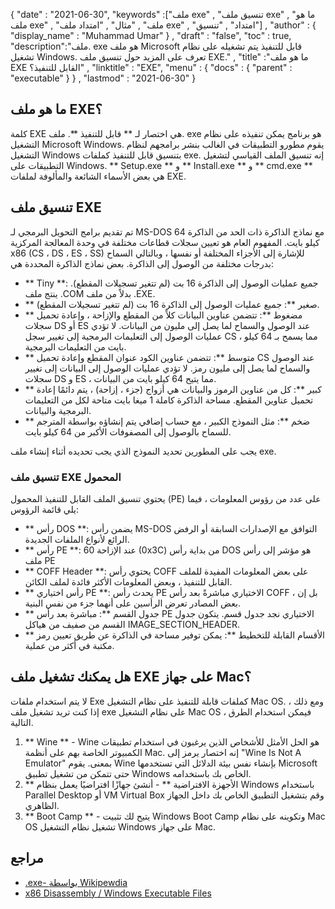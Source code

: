 {
  "date" : "2021-06-30",
  "keywords" :["ملف exe" , "تنسيق ملف exe" , "ما هو ملف exe" , "ملف" , "مثال" , "امتداد ملف exe" , "امتداد" , "تنسيق"] ,
  "author" : {
    "display_name" : "Muhammad Umar"
} ,
  "draft" : "false",
  "toc" : true,
  "description":"ملف. exe هو ملف Microsoft قابل للتنفيذ يتم تشغيله على نظام تشغيل Windows. تعرف على المزيد حول تنسيق ملف EXE." ,
  "title" :"ما هو ملف EXE القابل للتنفيذ؟" ,
  "linktitle" : "EXE",
  "menu" : {
    "docs" : {
      "parent" : "executable"
}
} ,
  "lastmod" : "2021-06-30"
}

## ما هو ملف EXE؟

كلمة EXE هي اختصار لـ ** قابل للتنفيذ **. ملف. exe هو برنامج يمكن تنفيذه على نظام التشغيل Microsoft Windows. يقوم مطورو التطبيقات في الغالب بنشر برامجهم لنظام التشغيل Windows بتنسيق قابل للتنفيذ كملفات exe. إنه تنسيق الملف القياسي لتشغيل التطبيقات على Windows. ** Setup.exe ** و ** Install.exe ** و ** cmd.exe ** هي بعض الأسماء الشائعة والمألوفة لملفات EXE.

## تنسيق ملف EXE

تم تقديم برامج التحويل البرمجي لـ MS-DOS مع نماذج الذاكرة ذات الحد من الذاكرة 64 كيلو بايت. المفهوم العام هو تعيين سجلات قطاعات مختلفة في وحدة المعالجة المركزية x86 (CS ، DS ، ES ، SS) للإشارة إلى الأجزاء المختلفة أو نفسها ، وبالتالي السماح بدرجات مختلفة من الوصول إلى الذاكرة. بعض نماذج الذاكرة المحددة هي:

- ** Tiny **: جميع عمليات الوصول إلى الذاكرة 16 بت (لم تتغير تسجيلات المقطع). ينتج ملف .COM بدلاً من ملف .EXE.
- ** صغير **: جميع عمليات الوصول إلى الذاكرة 16 بت (لم تتغير تسجيلات المقطع).
- ** مضغوط **: تتضمن عناوين البيانات كلاً من المقطع والإزاحة ، وإعادة تحميل سجلات DS أو ES عند الوصول والسماح لما يصل إلى مليون من البيانات. لا تؤدي عمليات الوصول إلى التعليمات البرمجية إلى تغيير سجل CS ، مما يسمح بـ 64 كيلو بايت من التعليمات البرمجية.
- ** متوسط **: تتضمن عناوين الكود عنوان المقطع وإعادة تحميل CS عند الوصول والسماح لما يصل إلى مليون رمز. لا تؤدي عمليات الوصول إلى البيانات إلى تغيير سجلات DS و ES ، مما يتيح 64 كيلو بايت من البيانات.
- ** كبير **: كل من عناوين الرموز والبيانات هي أزواج (جزء ، إزاحة) ، يتم دائمًا إعادة تحميل عناوين المقطع. مساحة الذاكرة كاملة 1 ميغا بايت متاحة لكل من التعليمات البرمجية والبيانات.
- ** ضخم **: مثل النموذج الكبير ، مع حساب إضافي يتم إنشاؤه بواسطة المترجم للسماح بالوصول إلى المصفوفات الأكبر من 64 كيلو بايت.

يجب على المطورين تحديد النموذج الذي يجب تحديده أثناء إنشاء ملف exe.

### تنسيق ملف EXE المحمول

يحتوي تنسيق الملف القابل للتنفيذ المحمول (PE) على عدد من رؤوس المعلومات ، فيما يلي قائمة الرؤوس:

- ** رأس DOS **: يضمن رأس MS-DOS التوافق مع الإصدارات السابقة أو الرفض الرائع لأنواع الملفات الجديدة.
- ** رأس PE **: عند الإزاحة 60 (0x3C) من بداية رأس DOS هو مؤشر إلى رأس ملف PE
- ** COFF Header **: يحتوي رأس COFF على بعض المعلومات المفيدة للملف القابل للتنفيذ ، وبعض المعلومات الأكثر فائدة لملف الكائن.
- ** رأس اختياري PE **: يحدث رأس PE الاختياري مباشرةً بعد رأس COFF ، بل إن بعض المصادر تعرض الرأسين على أنهما جزء من نفس البنية.
- ** جدول القسم **: مباشرة بعد رأس PE الاختياري نجد جدول قسم. يتكون جدول القسم من صفيف من هياكل IMAGE_SECTION_HEADER.
- ** الأقسام القابلة للتخطيط **: يمكن توفير مساحة في الذاكرة عن طريق تعيين رمز مكتبة في أكثر من عملية.

## هل يمكنك تشغيل ملف EXE على جهاز Mac؟

لا يتم استخدام ملفات Exe كملفات قابلة للتنفيذ على نظام التشغيل Mac OS. ومع ذلك ، إذا كنت تريد تشغيل ملف exe على نظام التشغيل Mac OS ، فيمكن استخدام الطرق التالية.

1. ** Wine ** - Wine هو الحل الأمثل للأشخاص الذين يرغبون في استخدام تطبيقات الكمبيوتر الخاصة بهم على أنظمة Mac. إنه اختصار يرمز إلى "Wine Is Not A Emulator" بمعنى. يقوم Wine بإنشاء نفس بيئة الدلائل التي تستخدمها Microsoft حتى تتمكن من تشغيل تطبيق Windows الخاص بك باستخدامه.
2. ** الأجهزة الافتراضية ** - أنشئ جهازًا افتراضيًا يعمل بنظام Windows باستخدام Parallel Desktop أو VM Virtual Box وقم بتشغيل التطبيق الخاص بك داخل الجهاز الظاهري.
3. ** Boot Camp ** - يتيح لك تثبيت Windows Boot Camp وتكوينه على نظام Mac OS تشغيل نظام التشغيل Windows على جهاز Mac.

## مراجع

* [.exe- بواسطة Wikipewdia](https://en.wikipedia.org/wiki/.exe)
* [x86 Disassembly / Windows Executable Files](https://en.wikibooks.org/wiki/X86_Disassembly/Windows_Executable_Files#MS-DOS_EXE_Files)

